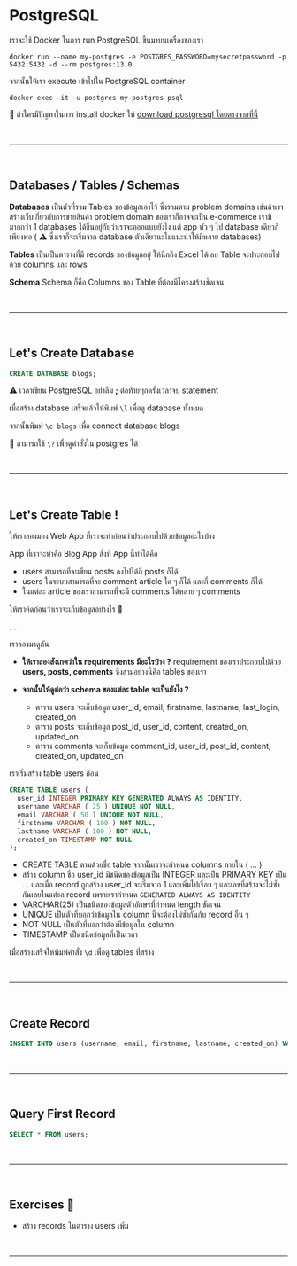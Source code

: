 # PostgreSQL

เราจะใช้ Docker ในการ run PostgreSQL ขึ้นมาบนเครื่องของเรา

`docker run --name my-postgres -e POSTGRES_PASSWORD=mysecretpassword -p 5432:5432 -d --rm postgres:13.0`

จากนั้นให้เรา execute เข้าไปใน PostgreSQL container

`docker exec -it -u postgres my-postgres psql`

🌟 ถ้าใครมีปัญหาในการ install docker ให้ [download postgresql โดยตรงจากที่นี่](https://www.postgresql.org/download/)

<br><hr><br>

## Databases / Tables / Schemas

**Databases** เป็นตัวที่รวม Tables ของข้อมูลเอาไว้ ซึ่งรวมตาม problem domains เช่นถ้าเราสร้างเว็บเกี่ยวกับการขายสินค้า problem domain ของเราก็อาจจะเป็น e-commerce เรามีมากกว่า 1 databases ได้ขึ้นอยู่กับว่าเราจะออกแบบยังไง แต่ app ทั่ว ๆ ไป database เดียวก็เพียงพอ ( ⚠️ ซึ่งเราก็จะเริ่มจาก database ตัวเดียวนะไม่แนะนำให้มีหลาย databases)

**Tables** เป็นเป็นตารางที่มี records ของข้อมูลอยู่ ให้นึกถึง Excel ได้เลย Table จะประกอบไปด้วย columns และ rows

**Schema** Schema ก็คือ Columns ของ Table ที่ต้องมีโครงสร้างชัดเจน

<br><hr><br>

## Let's Create Database

```sql
CREATE DATABASE blogs;
```

⚠️ เวลาเขียน PostgreSQL อย่าลืม **;** ต่อท้ายทุกครั้งเวลาจบ statement

เมื่อสร้าง database เสร็จแล้วให้พิมพ์ `\l` เพื่อดู database ทั้งหมด

จากนั้นพิมพ์ `\c blogs` เพื่อ connect database blogs

🌟 สามารถใช้ `\?` เพื่อดูคำสั่งใน postgres ได้

<br><hr><br>

## Let's Create Table !

ให้เราลองมอง Web App ที่เราจะทำก่อนว่าประกอบไปด้วยข้อมูลอะไรบ้าง

App ที่เราจะทำคือ Blog App สิ่งที่ App นี้ทำได้คือ

- users สามารถที่จะเขียน posts ลงไปได้กี่ posts ก็ได้
- users ในระบบสามารถที่จะ comment article ใด ๆ ก็ได้ และกี่ comments ก็ได้
- ในแต่ละ article ของเราสามารถที่จะมี comments ได้หลาย ๆ comments

ให้เราคิดก่อนว่าเราจะเก็บข้อมูลอย่างไร 🤔

. . .

เราลองมาดูกัน

- **ให้เราลองสังเกตว่าใน requirements มีอะไรบ้าง ?** requirement ของเราประกอบไปด้วย **users, posts, comments** ซึ่งสามอย่างนี้คือ tables ของเรา

- **จากนั้นให้ดูต่อว่า schema ของแต่ละ table จะเป็นยังไง ?**
  - ตาราง users จะเก็บข้อมูล user_id, email, firstname, lastname, last_login, created_on
  - ตาราง posts จะเก็บข้อมูล post_id, user_id, content, created_on, updated_on
  - ตาราง comments จะเก็บข้อมูล comment_id, user_id, post_id, content, created_on, updated_on

เราเริ่มสร้าง table users ก่อน

```sql
CREATE TABLE users (
  user_id INTEGER PRIMARY KEY GENERATED ALWAYS AS IDENTITY,
  username VARCHAR ( 25 ) UNIQUE NOT NULL,
  email VARCHAR ( 50 ) UNIQUE NOT NULL,
  firstname VARCHAR ( 100 ) NOT NULL,
  lastname VARCHAR ( 100 ) NOT NULL,
  created_on TIMESTAMP NOT NULL
);
```

- CREATE TABLE ตามด้วยชื่อ table จากนั้นเราจะกำหนด columns ภายใน ( ... )
- สร้าง column ชื่อ user_id มีชนิดของข้อมูลเป็น INTEGER และเป็น PRIMARY KEY เป็น ... และเมื่อ record ถูกสร้าง user_id จะเริ่มจาก 1 และเพิ่มไปเรื่อย ๆ และเลขที่สร้างจะไม่ซ้ำกันเลยในแต่ะล record เพราะเรากำหนด `GENERATED ALWAYS AS IDENTITY`
- VARCHAR(25) เป็นชนิดของข้อมูลตัวอักษรที่กำหนด length ชัดเจน
- UNIQUE เป็นตัวที่บอกว่าข้อมูลใน column นี้จะต้องไม่ซ้ำกันกับ record อื่น ๆ
- NOT NULL เป็นตัวที่บอกว่าต้องมีข้อมูลใน column
- TIMESTAMP เป็นชนิดข้อมูลที่เป็นเวลา

เมื่อสร้างเสร็จให้พิมพ์คำสั่ง `\d` เพื่อดู tables ที่สร้าง

<br><hr><br>

## Create Record

```sql
INSERT INTO users (username, email, firstname, lastname, created_on) VALUES ('knotnapt', 'knot@testmail.com', 'knot', 'napat', NOW());
```

<br><hr><br>

## Query First Record

```sql
SELECT * FROM users;
```

<br><hr><br>

## Exercises 🏅

- สร้าง records ในตาราง users เพิ่ม

<br><hr><br>
